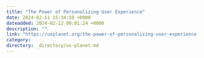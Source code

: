 ```yaml
---
title: "The Power of Personalizing User Experience"
date: 2024-02-11 15:34:59 +0000
dateadded: 2024-02-12 00:01:24 +0000
description: ""
link: "https://uxplanet.org/the-power-of-personalizing-user-experience-a88e2f3bee29?source=rss----819cc2aaeee0---4"
category:
directory: _directory/ux-planet.md
---
```

